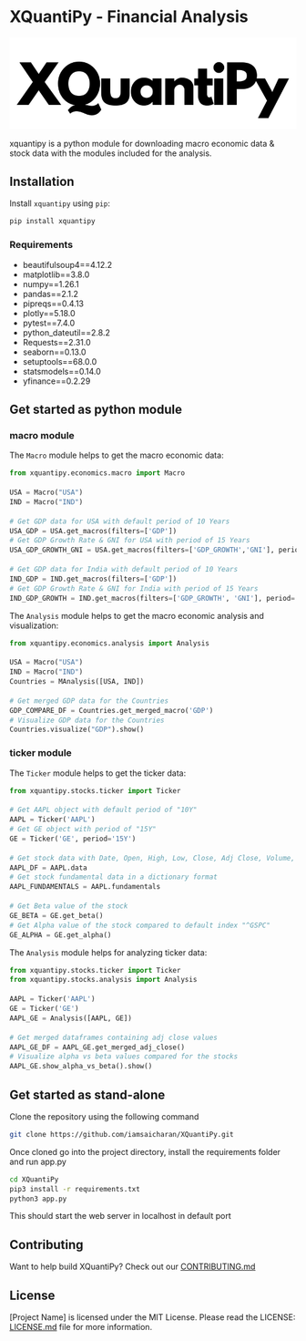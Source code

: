 # XQuantiPy - Financial Analysis

![Alt Text](xQuantipy.png)

xquantipy is a python module for downloading macro economic data & stock data with the modules included for the analysis.

## Installation

Install `xquantipy` using `pip`:

```bash
pip install xquantipy
```

### Requirements

* beautifulsoup4==4.12.2
* matplotlib==3.8.0
* numpy==1.26.1
* pandas==2.1.2
* pipreqs==0.4.13
* plotly==5.18.0
* pytest==7.4.0
* python_dateutil==2.8.2
* Requests==2.31.0
* seaborn==0.13.0
* setuptools==68.0.0
* statsmodels==0.14.0
* yfinance==0.2.29

## Get started as python module

### macro module

The `Macro` module helps to get the macro economic data:

```python
from xquantipy.economics.macro import Macro

USA = Macro("USA")
IND = Macro("IND")

# Get GDP data for USA with default period of 10 Years
USA_GDP = USA.get_macros(filters=['GDP'])
# Get GDP Growth Rate & GNI for USA with period of 15 Years
USA_GDP_GROWTH_GNI = USA.get_macros(filters=['GDP_GROWTH','GNI'], period='15Y')

# Get GDP data for India with default period of 10 Years
IND_GDP = IND.get_macros(filters=['GDP'])
# Get GDP Growth Rate & GNI for India with period of 15 Years
IND_GDP_GROWTH = IND.get_macros(filters=['GDP_GROWTH', 'GNI'], period='15Y')
```

The `Analysis` module helps to get the macro economic analysis and visualization:

```python
from xquantipy.economics.analysis import Analysis

USA = Macro("USA")
IND = Macro("IND")
Countries = MAnalysis([USA, IND])

# Get merged GDP data for the Countries
GDP_COMPARE_DF = Countries.get_merged_macro('GDP')
# Visualize GDP data for the Countries
Countries.visualize("GDP").show()
```

### ticker module

The `Ticker` module helps to get the ticker data:

```python
from xquantipy.stocks.ticker import Ticker

# Get AAPL object with default period of "10Y"
AAPL = Ticker('AAPL')
# Get GE object with period of "15Y"
GE = Ticker('GE', period='15Y')

# Get stock data with Date, Open, High, Low, Close, Adj Close, Volume, daily_return, cum_return
AAPL_DF = AAPL.data
# Get stock fundamental data in a dictionary format
AAPL_FUNDAMENTALS = AAPL.fundamentals

# Get Beta value of the stock
GE_BETA = GE.get_beta()
# Get Alpha value of the stock compared to default index "^GSPC"
GE_ALPHA = GE.get_alpha()
```

The `Analysis` module helps for analyzing ticker data:

```python
from xquantipy.stocks.ticker import Ticker
from xquantipy.stocks.analysis import Analysis

AAPL = Ticker('AAPL')
GE = Ticker('GE')
AAPL_GE = Analysis([AAPL, GE])

# Get merged dataframes containing adj close values
AAPL_GE_DF = AAPL_GE.get_merged_adj_close()
# Visualize alpha vs beta values compared for the stocks
AAPL_GE.show_alpha_vs_beta().show()
```

## Get started as stand-alone

Clone the repository using the following command

```bash
git clone https://github.com/iamsaicharan/XQuantiPy.git
```

Once cloned go into the project directory, install the requirements folder and run app.py

```bash
cd XQuantiPy
pip3 install -r requirements.txt
python3 app.py
```

This should start the web server in localhost in default port

## Contributing

Want to help build XQuantiPy? Check out our [CONTRIBUTING.md](CONTRIBUTING.md)

## License

[Project Name] is licensed under the MIT License. Please read the LICENSE: [LICENSE.md](LICENSE.md) file for more information.

